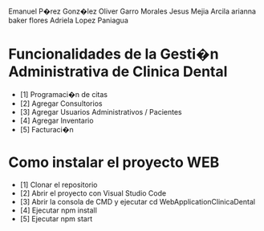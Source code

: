 Emanuel P�rez Gonz�lez
Oliver Garro Morales
Jesus Mejia Arcila
arianna baker flores 
Adriela Lopez Paniagua



# Funcionalidades de la Gesti�n Administrativa de Clinica Dental

- [1] Programaci�n de citas 
- [2] Agregar Consultorios 
- [3] Agregar Usuarios Administrativos / Pacientes 
- [4] Agregar Inventario
- [5] Facturaci�n


# Como instalar el proyecto WEB

- [1] Clonar el repositorio
- [2] Abrir el proyecto con Visual Studio Code
- [3] Abrir la consola de CMD y ejecutar cd WebApplicationClinicaDental
- [4] Ejecutar npm install
- [5] Ejecutar npm start